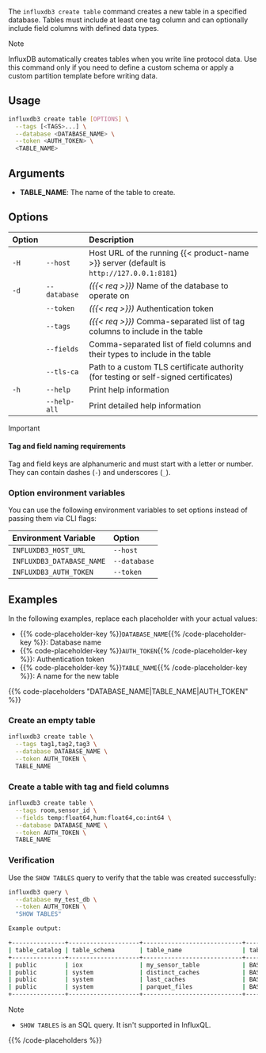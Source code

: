 
The `influxdb3 create table` command creates a new table in a specified database. Tables must include at least one tag column and can optionally include field columns with defined data types.

>[!Note]
>InfluxDB automatically creates tables when you write line protocol data. Use this command 
>only if you need to define a custom schema or apply a custom partition template before 
>writing data.

## Usage

<!--pytest.mark.skip-->

```bash
influxdb3 create table [OPTIONS] \
  --tags [<TAGS>...] \
  --database <DATABASE_NAME> \
  --token <AUTH_TOKEN> \
  <TABLE_NAME>
```

## Arguments

- **TABLE_NAME**: The name of the table to create.

## Options

| Option |              | Description                                                                              |
| :----- | :----------- | :--------------------------------------------------------------------------------------- |
| `-H`   | `--host`     | Host URL of the running {{< product-name >}} server (default is `http://127.0.0.1:8181`) |
| `-d`   | `--database` | _({{< req >}})_ Name of the database to operate on                                       |
|        | `--token`    | _({{< req >}})_ Authentication token                                                     |
|        | `--tags`     | _({{< req >}})_ Comma-separated list of tag columns to include in the table              |
|        | `--fields`   | Comma-separated list of field columns and their types to include in the table            |
|        | `--tls-ca`   | Path to a custom TLS certificate authority (for testing or self-signed certificates)     |
| `-h`   | `--help`     | Print help information                                                                   |
|        | `--help-all` | Print detailed help information                                                          |

>[!Important]
>
> #### Tag and field naming requirements
> 
> Tag and field keys are alphanumeric and must start with a letter or number.
> They can contain dashes (`-`) and underscores (`_`).

### Option environment variables

You can use the following environment variables to set options instead of passing them via CLI flags:

| Environment Variable      | Option       |
| :------------------------ | :----------- |
| `INFLUXDB3_HOST_URL`      | `--host`     |
| `INFLUXDB3_DATABASE_NAME` | `--database` |
| `INFLUXDB3_AUTH_TOKEN`    | `--token`    |

## Examples

In the following examples, replace each placeholder with your actual values:

- {{% code-placeholder-key %}}`DATABASE_NAME`{{% /code-placeholder-key %}}:
  Database name
- {{% code-placeholder-key %}}`AUTH_TOKEN`{{% /code-placeholder-key %}}: 
  Authentication token
- {{% code-placeholder-key %}}`TABLE_NAME`{{% /code-placeholder-key %}}: 
  A name for the new table

{{% code-placeholders "DATABASE_NAME|TABLE_NAME|AUTH_TOKEN" %}}

### Create an empty table

<!--pytest.mark.skip-->

```bash
influxdb3 create table \
  --tags tag1,tag2,tag3 \
  --database DATABASE_NAME \
  --token AUTH_TOKEN \
  TABLE_NAME
```

### Create a table with tag and field columns

<!--pytest.mark.skip-->

```bash
influxdb3 create table \
  --tags room,sensor_id \
  --fields temp:float64,hum:float64,co:int64 \
  --database DATABASE_NAME \
  --token AUTH_TOKEN \
  TABLE_NAME
```

### Verification

Use the `SHOW TABLES` query to verify that the table was created successfully:

<!--pytest.mark.skip-->

```bash
influxdb3 query \
  --database my_test_db \
  --token AUTH_TOKEN \
  "SHOW TABLES"

Example output:

+---------------+--------------------+----------------------------+------------+
| table_catalog | table_schema       | table_name                 | table_type |
+---------------+--------------------+----------------------------+------------+
| public        | iox                | my_sensor_table            | BASE TABLE |
| public        | system             | distinct_caches            | BASE TABLE |
| public        | system             | last_caches                | BASE TABLE |
| public        | system             | parquet_files              | BASE TABLE |
+---------------+--------------------+----------------------------+------------+
```

>[!Note]
> - `SHOW TABLES` is an SQL query. It isn't supported in InfluxQL.

{{% /code-placeholders %}}

